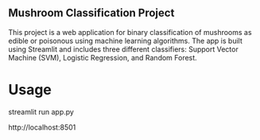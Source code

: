 ## Mushroom Classification Project
This project is a web application for binary classification of mushrooms as edible or poisonous using machine learning algorithms. The app is built using Streamlit and includes three different classifiers: Support Vector Machine (SVM), Logistic Regression, and Random Forest.

# Usage
streamlit run app.py

http://localhost:8501
